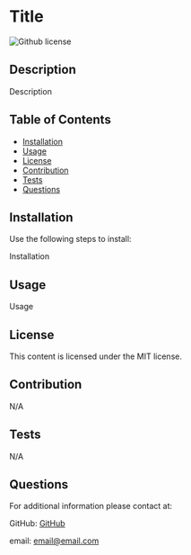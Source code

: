 
  # Title
   ![Github license](https://img.shields.io/badge/license-MIT-blue.svg)

  
  ## Description
  
  Description
  
  ## Table of Contents
  
  - [Installation](#installation)
  - [Usage](#usage)
  - [License](#License)
  - [Contribution](#contribution)
  - [Tests](#tests)
  - [Questions](#questions)

  
  ## Installation
  
  Use the following steps to install:
  
Installation
  
  ## Usage
  
  Usage
  
  ## License
    
   This content is licensed under the MIT license.
  
  ## Contribution
  
  N/A
  
  ## Tests
  N/A
  
  ## Questions
  
  For additional information please contact at:
  
GitHub: [GitHub](https://github.com/GitHub)

  email: email@email.com
  
